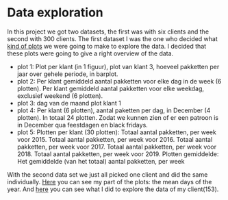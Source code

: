 # Data exploration

In this project we got two datasets, the first was with six clients and the second with 300 clients. The first dataset I was the one who decided what [kind of plots](https://github.com/Laurinevdstolpe/minor-data-science/blob/main/Data%20preprocessing/2021-01-12%20(9).png) we were going to make to explore the data. I decided that these plots were going to give a right overview of the data.

- plot 1: Plot per klant (in 1 figuur), plot van klant 3, hoeveel pakketten per jaar over gehele periode, in barplot.
- plot 2: Per klant gemiddeld aantal pakketten voor elke dag in de week (6 plotten). Per klant gemiddeld aantal pakketten voor elke weekdag, exclusief weekend (6 plotten).
- plot 3: dag van de maand plot klant 1
- plot 4: Per klant (6 plotten), aantal paketten per dag, in December (4 plotten). In totaal 24 plotten.
Zodat we kunnen zien of er een patroon is in December qua feestdagen en black fridays.
- plot 5: Plotten per klant (30 plotten): Totaal aantal pakketten, per week voor 2015. Totaal aantal pakketten, per week voor 2016. Totaal aantal pakketten, per week voor 2017. Totaal aantal pakketten, per week voor 2018. Totaal aantal pakketten, per week voor 2019. Plotten gemiddelde: Het gemiddelde (van het totaal) aantal pakketten, per week


With the second data set we just all picked one client and did the same individually. [Here](https://github.com/Laurinevdstolpe/minor-data-science/blob/main/Data%20preprocessing/(6)klanten%20gem%20dagen%20van%20het%20jaar.ipynb) you can see my part of the plots: the mean days of the year. And [here]() you can see what I did to explore the data of my client(153). 
